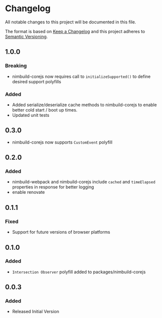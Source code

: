 # Changelog

All notable changes to this project will be documented in this file.

The format is based on [Keep a Changelog](http://keepachangelog.com/)
and this project adheres to [Semantic Versioning](http://semver.org/).

## 1.0.0

### Breaking

-   nimbuild-corejs now requires call to `initializeSupported()` to define desired support polyfills

### Added

-   Added serialize/deserialize cache methods to nimbuild-corejs to enable better cold start / boot up times.
-   Updated unit tests

## 0.3.0

-   nimbuild-corejs now supports `CustomEvent` polyfill

## 0.2.0

### Added

-   nimbuild-webpack and nimbuild-corejs include `cached` and `timeElapsed` properties in response for better logging
-   enable renovate

## 0.1.1

### Fixed

-   Support for future versions of browser platforms

## 0.1.0

### Added

-   `Intersection Observer` polyfill added to packages/nimbuild-corejs

## 0.0.3

### Added

-   Released Initial Version
